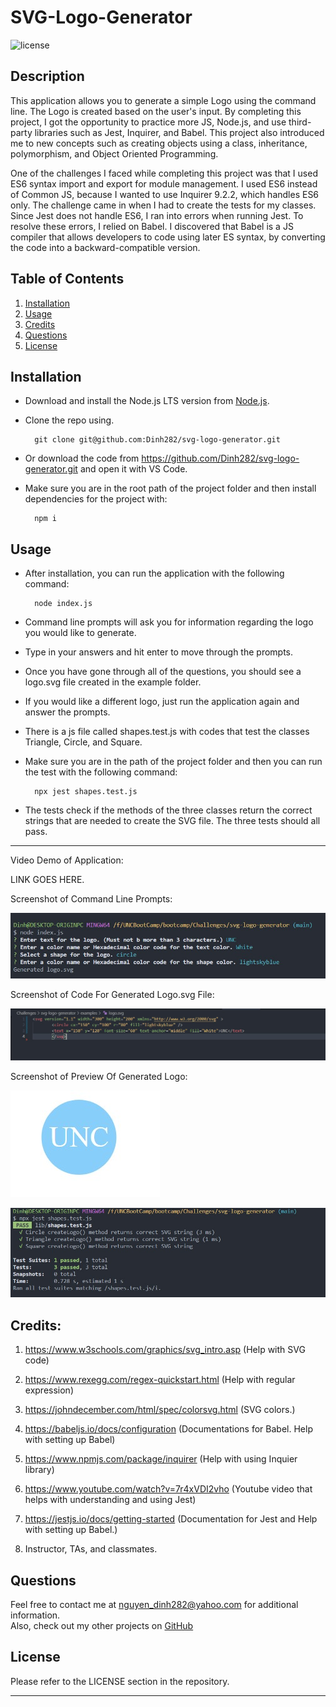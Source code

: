 # SVG-Logo-Generator

![license](https://img.shields.io/badge/License-MIT-yellowgreen)

## Description

This application allows you to generate a simple Logo using the command line. The Logo is created based on the user's input. By completing this project, I got the opportunity to practice more JS, Node.js, and use third-party libraries such as Jest, Inquirer, and Babel. This project also introduced me to new concepts such as creating objects using a class, inheritance, polymorphism, and Object Oriented Programming. 

One of the challenges I faced while completing this project was that I used ES6 syntax import and export for module management. I used ES6 instead of Common JS, because I wanted to use Inquirer 9.2.2, which handles ES6 only. The challenge came in when I had to create the tests for my classes. Since Jest does not handle ES6, I ran into errors when running Jest. To resolve these errors, I relied on Babel. I discovered that Babel is a JS compiler that allows developers to code using later ES syntax, by converting the code into a backward-compatible version. 



## Table of Contents
1. [Installation](#installation)
2. [Usage](#usage)
3. [Credits](#credits)
4. [Questions](#questions)  
5. [License](#license)


## Installation
- Download and install the Node.js LTS version from [Node.js](https://nodejs.org/en).
- Clone the repo using.
        
        git clone git@github.com:Dinh282/svg-logo-generator.git

- Or download the code from https://github.com/Dinh282/svg-logo-generator.git and open it with VS Code.
- Make sure you are in the root path of the project folder and then install dependencies for the project with:

        npm i


## Usage

- After installation, you can run the application with the following command:

        node index.js

- Command line prompts will ask you for information regarding the logo you would like to generate.
- Type in your answers and hit enter to move through the prompts. 
- Once you have gone through all of the questions, you should see a logo.svg file created in the example folder.
- If you would like a different logo, just run the application again and answer the prompts.
- There is a js file called shapes.test.js with codes that test the classes Triangle, Circle, and Square.
- Make sure you are in the path of the project folder and then you can run the test with the following command:

        npx jest shapes.test.js 

- The tests check if the methods of the three classes return the correct strings that are needed to create the SVG file. The three tests should all pass.

---

Video Demo of Application:

LINK GOES HERE.



 Screenshot of Command Line Prompts:

![Screenshot of CLI](./assets/svg-logo-cli-screenshot.jpg)

 Screenshot of Code For Generated Logo.svg File:

![Screenshot of Generated SVG Code](./assets/screenshot-generated-svg-code.jpg)

 Screenshot of Preview Of Generated Logo:

![Screenshot of Logo Preview](./assets/screenshot-of-logo-preview.jpg)

![Screenshot of Test Results](./assets/screenshot-of-test-results.jpg)


## Credits:

1. https://www.w3schools.com/graphics/svg_intro.asp (Help with SVG code)

2. https://www.rexegg.com/regex-quickstart.html (Help with regular expression)

3. https://johndecember.com/html/spec/colorsvg.html (SVG colors.)

4. https://babeljs.io/docs/configuration (Documentations for Babel. Help with setting up Babel)

5. https://www.npmjs.com/package/inquirer (Help with using Inquier library)

6. https://www.youtube.com/watch?v=7r4xVDI2vho (Youtube video that helps with understanding and using Jest)

7. https://jestjs.io/docs/getting-started (Documentation for Jest and Help with setting up Babel.)

8. Instructor, TAs, and classmates.

## Questions
Feel free to contact me at nguyen_dinh282@yahoo.com for additional information.  
Also, check out my other projects on [GitHub](https://github.com/Dinh282)


## License

Please refer to the LICENSE section in the repository.


---








